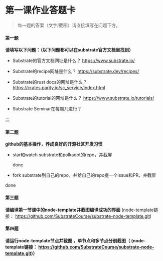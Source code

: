 # 第一课作业答题卡

> 每一题的答案（文字/截图）请直接填写在问题下方。

#### 第一题

**请填写以下问题：（以下问题都可以在substrate官方文档里找到）**

- Substrate的官方文档网址是什么？
https://www.substrate.io/
  

- Substrate的recipe网址是什么？
https://substrate.dev/recipes/
  

- Substrate的rust docs的网址是什么？
https://crates.parity.io/sc_service/index.html
  

- Substrate的tutorial的网址是什么？
https://www.substrate.io/tutorials/
  

- Substrate Seminar在每周几进行？

二



#### 第二题

**github的基本操作，养成良好的开源社区开发习惯**

- star和watch substrate和polkadot的repo，并截屏

  done

- fork substrate到自己的repo，并给自己的repo提一个issue和PR，并截屏

done



#### 第三题

**请编译第一节课中的node-template并截图编译成功的界面** (node-template链接： https://github.com/SubstrateCourse/substrate-node-template.git)



#### 第四题

**请运行node-template节点并截图 ，单节点和多节点分别截图（ (node-template链接： https://github.com/SubstrateCourse/substrate-node-template.git)）**

